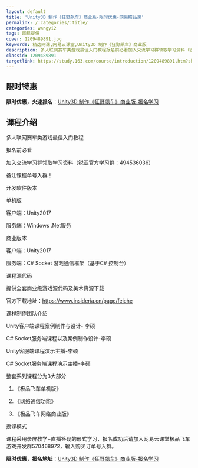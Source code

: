 ```yaml
---
layout: default
title: 'Unity3D 制作《狂野飙车》商业版-限时优惠-网易精品课'
permalink: /:categories/:title/
categories: wangyi2
tags: 网易提供
cover: 1209489891.jpg
keywords: 精选网课,网易云课堂,Unity3D 制作《狂野飙车》商业版
description: 多人联网赛车类游戏最佳入门教程报名前必看加入交流学习群领取学习资料（锐亚官方学习群：494536036）备注课程单号入群
classid: 1209489891
targetlink: https://study.163.com/course/introduction/1209489891.htm?share=1&shareId=1025206652&utm_campaign=share&utm_medium=iphoneShare&utm_source=&utm_u=1025206652
---
```


## 限时特惠

**限时优惠，火速报名**：[Unity3D 制作《狂野飙车》商业版-报名学习](https://study.163.com/course/introduction/1209489891.htm?share=1&shareId=1025206652&utm_campaign=share&utm_medium=iphoneShare&utm_source=&utm_u=1025206652)

## 课程介绍

多人联网赛车类游戏最佳入门教程



报名前必看

加入交流学习群领取学习资料（锐亚官方学习群：494536036）

备注课程单号入群！



开发软件版本

单机版

客户端：Unity2017

服务端：Windows .Net服务



商业版本

客户端：Unity2017

服务端：C# Socket 游戏通信框架（基于C# 控制台）



课程源代码

提供全套商业级游戏源代码及美术资源下载

官方下载地址：https://www.insideria.cn/page/feiche



课程制作团队介绍

Unity客户端课程案例制作与设计- 李硕

C# Socket服务端课程以及案例制作设计-李硕

Unity客服端课程演示主播-李硕

C# Socket服务端课程演示主播-李硕



整套系列课程分为3大部分

1.  《极品飞车单机版》

2.  《网络通信功能》

3.  《极品飞车网络商业版》



授课模式

  课程采用录屏教学+直播答疑的形式学习，报名成功后请加入网易云课堂极品飞车游戏开发群570468972，输入购买订单号入群。

**限时优惠，报名地址**：[Unity3D 制作《狂野飙车》商业版-报名学习](https://study.163.com/course/introduction/1209489891.htm?share=1&shareId=1025206652&utm_campaign=share&utm_medium=iphoneShare&utm_source=&utm_u=1025206652)

